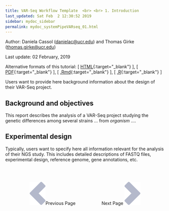 ```yaml
---
title: VAR-Seq Workflow Template  <br> <br> 1. Introduction
last_updated: Sat Feb  2 12:30:52 2019
sidebar: mydoc_sidebar
permalink: mydoc_systemPipeVARseq_01.html
---
```

Author: Daniela Cassol (danielac@ucr.edu) and Thomas Girke (thomas.girke@ucr.edu)

Last update: 02 February, 2019 

Alternative formats of this tutorial:
[ [HTML](http://girke.bioinformatics.ucr.edu/systemPipeR/pages/mydoc/systemPipeVARseq.html){:target="_blank"} ],
[ [PDF](http://girke.bioinformatics.ucr.edu/systemPipeR/pages/mydoc/systemPipeVARseq.pdf){:target="_blank"} ],
[ [.Rmd](https://raw.githubusercontent.com/tgirke/systemPipeR/gh-pages/_vignettes/13_VARseqWorkflow/systemPipeVARseq.Rmd){:target="_blank"} ],
[ [.R](https://raw.githubusercontent.com/tgirke/systemPipeR/gh-pages/_vignettes/13_VARseqWorkflow/systemPipeVARseq.R){:target="_blank"} ]


Users want to provide here background information about the design of their VAR-Seq project.

## Background and objectives

This report describes the analysis of a VAR-Seq project studying the
genetic differences among several strains ... from *organism* ....

## Experimental design

Typically, users want to specify here all information relevant for the
analysis of their NGS study. This includes detailed descriptions of
FASTQ files, experimental design, reference genome, gene annotations,
etc.

<br><br><center><a href="mydoc_systemPipeVARseq_01.html"><img src="images/left_arrow.png" alt="Previous page."></a>Previous Page &nbsp; &nbsp; &nbsp; &nbsp; &nbsp; &nbsp; &nbsp; &nbsp; &nbsp; &nbsp; Next Page
<a href="mydoc_systemPipeVARseq_02.html"><img src="images/right_arrow.png" alt="Next page."></a></center>
